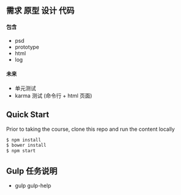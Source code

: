 ## 需求 原型 设计 代码
#### 包含
- psd
- prototype
- html
- log

#### 未来
- 单元测试
- karma 测试 (命令行 + html 页面)


## Quick Start
Prior to taking the course, clone this repo and run the content locally

```bash
$ npm install
$ bower install
$ npm start
```


## Gulp 任务说明
- gulp gulp-help